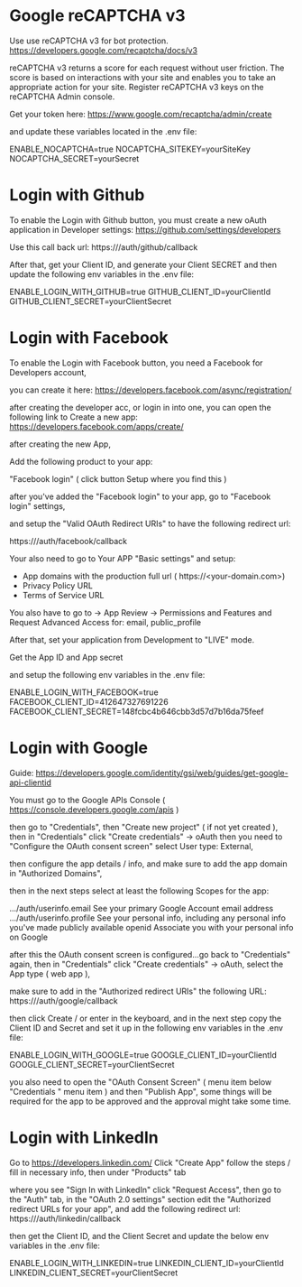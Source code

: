 # Google reCAPTCHA v3

Use use reCAPTCHA v3 for bot protection.
https://developers.google.com/recaptcha/docs/v3

reCAPTCHA v3 returns a score for each request without user friction. The score is based on interactions with your site and enables you to take an appropriate action for your site. Register reCAPTCHA v3 keys on the reCAPTCHA Admin console. 

Get your token here:
https://www.google.com/recaptcha/admin/create

and update these variables located in the .env file:

ENABLE_NOCAPTCHA=true
NOCAPTCHA_SITEKEY=yourSiteKey
NOCAPTCHA_SECRET=yourSecret


# Login with Github

To enable the Login with Github button,
you must create a new oAuth application in Developer settings:
https://github.com/settings/developers

Use this call back url:
https://<website domain>/auth/github/callback

After that, get your Client ID,
and generate your Client SECRET
and then update the following env variables in the .env file:

ENABLE_LOGIN_WITH_GITHUB=true
GITHUB_CLIENT_ID=yourClientId
GITHUB_CLIENT_SECRET=yourClientSecret


# Login with Facebook

To enable the Login with Facebook button,
you need a Facebook for Developers account,

you can create it here:
https://developers.facebook.com/async/registration/

after creating the developer acc, or login in into one,
you can open the following link to Create a new app:
https://developers.facebook.com/apps/create/

after creating the new App,

Add the following product to your app:

"Facebook login" ( click button Setup where you find this )

after you've added the "Facebook login" to your app,
go to "Facebook login" settings,

and setup the "Valid OAuth Redirect URIs"
to have the following redirect url:

https://<website domain>/auth/facebook/callback


Your also need to go to Your APP "Basic settings"
and setup:
- App domains with the production full url ( https://<your-domain.com>)
- Privacy Policy URL
- Terms of Service URL

You also have to go to -> App Review -> Permissions and Features
and Request Advanced Access for: email, public_profile

After that,  set your application from Development to "LIVE" mode.

Get the App ID and App secret

and setup the following env variables in the .env file:

ENABLE_LOGIN_WITH_FACEBOOK=true
FACEBOOK_CLIENT_ID=412647327691226
FACEBOOK_CLIENT_SECRET=148fcbc4b646cbb3d57d7b16da75feef


# Login with Google

Guide:
https://developers.google.com/identity/gsi/web/guides/get-google-api-clientid

You must go to the Google APIs Console ( https://console.developers.google.com/apis )

then go to "Credentials",
then "Create new project" ( if not yet created ),
then in "Credentials" click "Create credentials" -> oAuth
then you need to "Configure the OAuth consent screen"
select User type: External,

then configure the app details / info,
and make sure to add the app domain in "Authorized Domains",

then in the next steps select at least the following Scopes for the app:

.../auth/userinfo.email	See your primary Google Account email address
.../auth/userinfo.profile	See your personal info, including any personal info you've made publicly available
openid	Associate you with your personal info on Google


after this the OAuth consent screen is configured...go back to "Credentials" again,
then in "Credentials" click "Create credentials" -> oAuth,
select the App type ( web app ),

make sure to add in the "Authorized redirect URIs" the following URL:
https://<your-domain>/auth/google/callback

then click Create / or enter in the keyboard,
and in the next step copy the Client ID and Secret and set it up in
the following env variables in the .env file:

ENABLE_LOGIN_WITH_GOOGLE=true
GOOGLE_CLIENT_ID=yourClientId
GOOGLE_CLIENT_SECRET=yourClientSecret

you also need to open the "OAuth Consent Screen" ( menu item below "Credentials " menu item )
and then "Publish App", some things will be required for the app to be approved and the approval might take some time.



# Login with LinkedIn

Go to https://developers.linkedin.com/
Click "Create App"
follow the steps / fill in necessary info,
then under "Products" tab

where you see "Sign In with LinkedIn" click "Request Access",
then go to the "Auth" tab, 
in the "OAuth 2.0 settings" section edit the "Authorized redirect URLs for your app",
and add the following redirect url:
https://<your-domain>/auth/linkedin/callback

then get the Client ID, and the Client Secret
and update the below env variables in the .env file:

ENABLE_LOGIN_WITH_LINKEDIN=true
LINKEDIN_CLIENT_ID=yourClientId
LINKEDIN_CLIENT_SECRET=yourClientSecret
